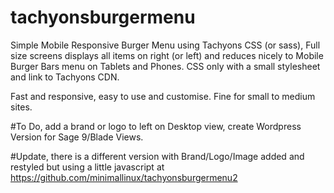 # tachyonsburgermenu
Simple Mobile Responsive Burger Menu using Tachyons CSS (or sass), Full size screens displays all items on right (or left) and reduces nicely to Mobile Burger Bars menu on Tablets and Phones. CSS only with a small stylesheet and link to Tachyons CDN.

Fast and responsive, easy to use and customise. Fine for small to medium sites.

#To Do, add a brand or logo to left on Desktop view, create Wordpress Version for Sage 9/Blade Views.


#Update, there is a different version with Brand/Logo/Image added and restyled but using a little javascript at https://github.com/minimallinux/tachyonsburgermenu2


